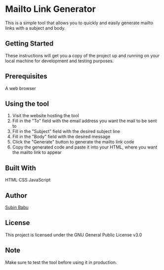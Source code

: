 <h1>Mailto Link Generator</h1>

This is a simple tool that allows you to quickly and easily generate mailto links with a subject and body.

<h2>Getting Started</h2>

These instructions will get you a copy of the project up and running on your local machine for development and testing purposes.

<h2>Prerequisites</h2>

A web browser

<h2>Using the tool</h2>

1. Visit the website hosting the tool
2. Fill in the "To" field with the email address you want the mail to be sent to
3. Fill in the "Subject" field with the desired subject line
4. Fill in the "Body" field with the desired message
5. Click the "Generate" button to generate the mailto link code
6. Copy the generated code and paste it into your HTML, where you want the mailto link to appear

<h2>Built With</h2>

HTML
CSS
JavaScript

<h2>Author</h2>

<a href="https://www.linkedin.com/in/realsubinbabu/" target="_blank">Subin Babu</a>

<h2>License</h2>
This project is licensed under the GNU General Public License v3.0

<h2>Note</h2>
Make sure to test the tool before using it in production.
